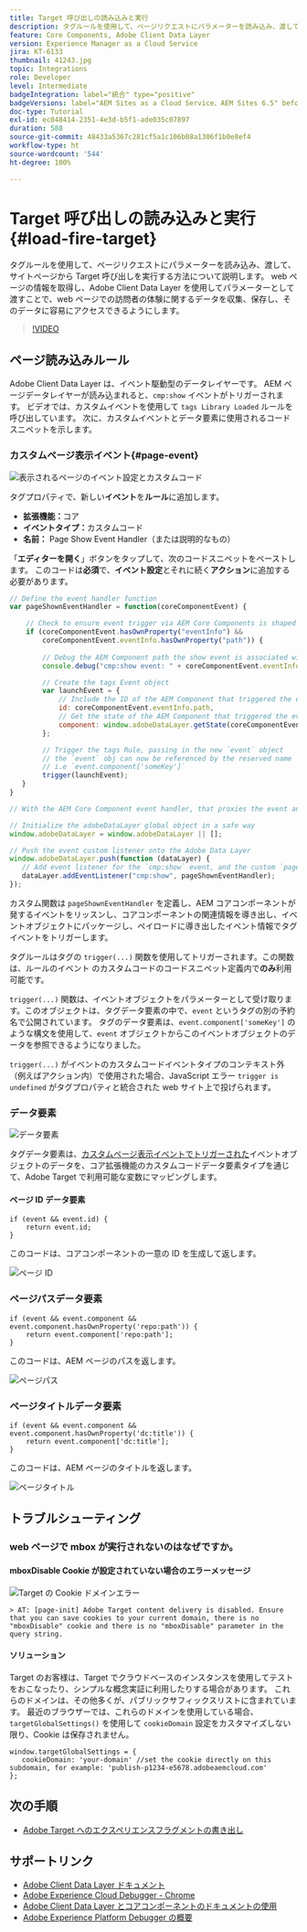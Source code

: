```yaml
---
title: Target 呼び出しの読み込みと実行
description: タグルールを使用して、ページリクエストにパラメーターを読み込み、渡して、サイトページから Target 呼び出しを実行する方法について説明します。
feature: Core Components, Adobe Client Data Layer
version: Experience Manager as a Cloud Service
jira: KT-6133
thumbnail: 41243.jpg
topic: Integrations
role: Developer
level: Intermediate
badgeIntegration: label="統合" type="positive"
badgeVersions: label="AEM Sites as a Cloud Service、AEM Sites 6.5" before-title="false"
doc-type: Tutorial
exl-id: ec048414-2351-4e3d-b5f1-ade035c07897
duration: 588
source-git-commit: 48433a5367c281cf5a1c106b08a1306f1b0e8ef4
workflow-type: ht
source-wordcount: '544'
ht-degree: 100%

---
```


# Target 呼び出しの読み込みと実行 {#load-fire-target}

タグルールを使用して、ページリクエストにパラメーターを読み込み、渡して、サイトページから Target 呼び出しを実行する方法について説明します。 web ページの情報を取得し、Adobe Client Data Layer を使用してパラメーターとして渡すことで、web ページでの訪問者の体験に関するデータを収集、保存し、そのデータに容易にアクセスできるようにします。

>[!VIDEO](https://video.tv.adobe.com/v/41243?quality=12&learn=on)

## ページ読み込みルール

Adobe Client Data Layer は、イベント駆動型のデータレイヤーです。 AEM ページデータレイヤーが読み込まれると、`cmp:show` イベントがトリガーされます。 ビデオでは、カスタムイベントを使用して `tags Library Loaded` ルールを呼び出しています。 次に、カスタムイベントとデータ要素に使用されるコードスニペットを示します。

### カスタムページ表示イベント{#page-event}

![表示されるページのイベント設定とカスタムコード](assets/load-and-fire-target-call.png)

タグプロパティで、新しい&#x200B;**イベント**&#x200B;を&#x200B;**ルール**&#x200B;に追加します。

+ __拡張機能：__&#x200B;コア
+ __イベントタイプ：__&#x200B;カスタムコード
+ __名前：__ Page Show Event Handler（または説明的なもの）

「__エディターを開く__」ボタンをタップして、次のコードスニペットをペーストします。 このコードは&#x200B;__必須__&#x200B;で、__イベント設定__&#x200B;とそれに続く&#x200B;__アクション__&#x200B;に追加する必要があります。

```javascript
// Define the event handler function
var pageShownEventHandler = function(coreComponentEvent) {

    // Check to ensure event trigger via AEM Core Components is shaped correctly
    if (coreComponentEvent.hasOwnProperty("eventInfo") && 
        coreComponentEvent.eventInfo.hasOwnProperty("path")) {
    
        // Debug the AEM Component path the show event is associated with
        console.debug("cmp:show event: " + coreComponentEvent.eventInfo.path);

        // Create the tags Event object
        var launchEvent = {
            // Include the ID of the AEM Component that triggered the event
            id: coreComponentEvent.eventInfo.path,
            // Get the state of the AEM Component that triggered the event           
            component: window.adobeDataLayer.getState(coreComponentEvent.eventInfo.path)
        };

        // Trigger the tags Rule, passing in the new `event` object
        // the `event` obj can now be referenced by the reserved name `event` by other tags data elements
        // i.e `event.component['someKey']`
        trigger(launchEvent);
   }
}

// With the AEM Core Component event handler, that proxies the event and relevant information to Data Collection, defined above...

// Initialize the adobeDataLayer global object in a safe way
window.adobeDataLayer = window.adobeDataLayer || [];

// Push the event custom listener onto the Adobe Data Layer
window.adobeDataLayer.push(function (dataLayer) {
   // Add event listener for the `cmp:show` event, and the custom `pageShownEventHandler` function as the callback
   dataLayer.addEventListener("cmp:show", pageShownEventHandler);
});
```

カスタム関数は `pageShownEventHandler` を定義し、AEM コアコンポーネントが発するイベントをリッスンし、コアコンポーネントの関連情報を導き出し、イベントオブジェクトにパッケージし、ペイロードに導き出したイベント情報でタグイベントをトリガーします。

タグルールはタグの `trigger(...)` 関数を使用してトリガーされます。この関数は、ルールのイベント のカスタムコードのコードスニペット定義内で&#x200B;__のみ__&#x200B;利用可能です。

`trigger(...)` 関数は、イベントオブジェクトをパラメーターとして受け取ります。このオブジェクトは、タグデータ要素の中で、`event` というタグの別の予約名で公開されています。 タグのデータ要素は、`event.component['someKey']` のような構文を使用して、`event` オブジェクトからこのイベントオブジェクトのデータを参照できるようになりました。

`trigger(...)` がイベントのカスタムコードイベントタイプのコンテキスト外（例えばアクション内）で使用された場合、JavaScript エラー `trigger is undefined` がタグプロパティと統合された web サイト上で投げられます。


### データ要素

![データ要素](assets/data-elements.png)

タグデータ要素は、[カスタムページ表示イベントでトリガーされた](#page-event)イベントオブジェクトのデータを、コア拡張機能のカスタムコードデータ要素タイプを通じて、Adobe Target で利用可能な変数にマッピングします。

#### ページ ID データ要素

```
if (event && event.id) {
    return event.id;
}
```

このコードは、コアコンポーネントの一意の ID を生成して返します。

![ページ ID](assets/pageid.png)

### ページパスデータ要素

```
if (event && event.component && event.component.hasOwnProperty('repo:path')) {
    return event.component['repo:path'];
}
```

このコードは、AEM ページのパスを返します。

![ページパス](assets/pagepath.png)

### ページタイトルデータ要素

```
if (event && event.component && event.component.hasOwnProperty('dc:title')) {
    return event.component['dc:title'];
}
```

このコードは、AEM ページのタイトルを返します。

![ページタイトル](assets/pagetitle.png)

## トラブルシューティング

### web ページで mbox が実行されないのはなぜですか。

#### mboxDisable Cookie が設定されていない場合のエラーメッセージ

![Target の Cookie ドメインエラー](assets/target-cookie-error.png)

```
> AT: [page-init] Adobe Target content delivery is disabled. Ensure that you can save cookies to your current domain, there is no "mboxDisable" cookie and there is no "mboxDisable" parameter in the query string.
```

#### ソリューション

Target のお客様は、Target でクラウドベースのインスタンスを使用してテストをおこなったり、シンプルな概念実証に利用したりする場合があります。 これらのドメインは、その他多くが、パブリックサフィックスリストに含まれています。
最近のブラウザーでは、これらのドメインを使用している場合、`targetGlobalSettings()` を使用して `cookieDomain` 設定をカスタマイズしない限り、Cookie は保存されません。

```
window.targetGlobalSettings = {  
   cookieDomain: 'your-domain' //set the cookie directly on this subdomain, for example: 'publish-p1234-e5678.adobeaemcloud.com'
};
```

## 次の手順

+ [Adobe Target へのエクスペリエンスフラグメントの書き出し](./export-experience-fragment-target.md)

## サポートリンク

+ [Adobe Client Data Layer ドキュメント](https://github.com/adobe/adobe-client-data-layer/wiki)
+ [Adobe Experience Cloud Debugger - Chrome](https://chrome.google.com/webstore/detail/adobe-experience-platform/bfnnokhpnncpkdmbokanobigaccjkpob)
+ [Adobe Client Data Layer とコアコンポーネントのドキュメントの使用](https://experienceleague.adobe.com/docs/experience-manager-core-components/using/developing/data-layer/overview.html?lang=ja)
+ [Adobe Experience Platform Debugger の概要](https://experienceleague.adobe.com/docs/platform-learn/data-collection/debugger/overview.html?lang=ja)
